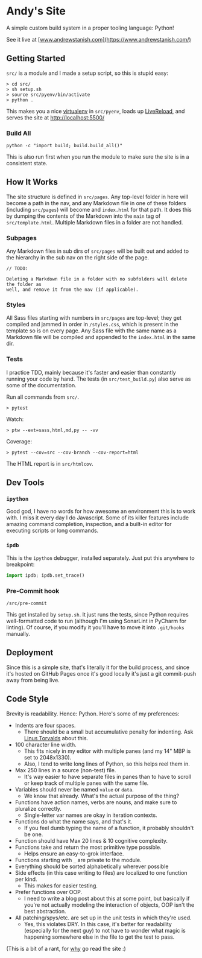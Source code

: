 # Andy's Site

A simple custom build system in a proper tooling language: Python!

See it live at [www.andrewstanish.com](https://www.andrewstanish.com/)

## Getting Started

`src/` is a module and I made a setup script, so this is stupid easy:

```shell
> cd src/
> sh setup.sh
> source src/pyenv/bin/activate
> python .
```

This makes you a nice [virtualenv](https://docs.python.org/3/library/venv.html#how-venvs-work)
in `src/pyenv`, loads up [LiveReload](https://livereload.readthedocs.io/en/stable/), and serves the
site at [http://localhost:5500/](http://localhost:5500/)

### Build All

```shell
python -c "import build; build.build_all()"
```

This is also run first when you run the module to make sure the site is in a consistent state.

## How It Works

The site structure is defined in `src/pages`. Any top-level folder in here will become a path
in the nav, and any Markdown file in one of these folders (including `src/pages`) will become
and `index.html` for that path. It does this by dumping the contents of the Markdown into the
`main` tag of `src/template.html`. Multiple Markdown files in a folder are not handled.

### Subpages

Any Markdown files in sub dirs of `src/pages` will be built out and added to the hierarchy in the
sub nav on the right side of the page.

```
// TODO:

Deleting a Markdown file in a folder with no subfolders will delete the folder as
well, and remove it from the nav (if applicable).
```

### Styles

All Sass files starting with numbers in `src/pages` are top-level; they get compiled and
jammed in order in `/styles.css`, which is present in the template so is on every page. Any Sass
file with the same name as a Markdown file will be compiled and appended to the `index.html` in
the same dir.

### Tests

I practice TDD, mainly because it's faster and easier than constantly running your code by hand.
The tests (in `src/test_build.py`) also serve as some of the documentation.

Run all commands from `src/`.

```shell
> pytest
```

Watch:

```shell
> ptw --ext=sass,html,md,py -- -vv
```

Coverage:

```shell
> pytest --cov=src --cov-branch --cov-report=html
```

The HTML report is in `src/htmlcov`.

## Dev Tools

### `ipython`

Good god, I have no words for how awesome an environment this is to work with. I miss it every day
I do Javascript. Some of its killer features include amazing command completion, inspection, and
a built-in editor for executing scripts or long commands.

### `ipdb`

This is the `ipython` debugger, installed separately. Just put this anywhere to breakpoint:

[//]: # (@formatter:off)
```python
import ipdb; ipdb.set_trace()
```
[//]: # (@formatter:on)

### Pre-Commit hook

```
/src/pre-commit
```

This get installed by `setup.sh`. It just runs the tests, since Python requires well-formatted
code to run (although I'm using SonarLint in PyCharm for linting). Of course, if you modify it
you'll have to move it into `.git/hooks` manually.

## Deployment

Since this is a simple site, that's literally it for the build process, and since it's hosted on
GitHub Pages once it's good locally it's just a git commit-push away from being live.

## Code Style

Brevity is readability. Hence: Python. Here's some of my preferences:

- Indents are four spaces.
    - There should be a small but accumulative penalty for indenting. Ask
      [Linus Torvalds](https://www.kernel.org/doc/html/v4.10/process/coding-style.html#indentation)
      about this.
- 100 character line width.
    - This fits nicely in my editor with multiple panes (and my 14" MBP is set to 2048x1330).
    - Also, I tend to write long lines of Python, so this helps reel them in.
- Max 250 lines in a source (non-test) file.
    - It's way easier to have separate files in panes than to have to scroll or keep track of
      multiple panes with the same file.
- Variables should never be named `value` or `data`.
    - We know that already. What's the actual purpose of the thing?
- Functions have action names, verbs are nouns, and make sure to pluralize correctly.
    - Single-letter var names are okay in iteration contexts.
- Functions do what the name says, and that's it.
    - If you feel dumb typing the name of a function, it probably shouldn't be one.
- Function should have Max 20 lines & 10 cognitive complexity.
- Functions take and return the most primitive type possible.
    - Helps ensure an easy-to-grok interface.
- Functions starting with `_` are private to the module.
- Everything should be sorted alphabetically wherever possible
- Side effects (in this case writing to files) are localized to one function per kind.
    - This makes for easier testing.
- Prefer functions over OOP.
    - I need to write a blog post about this at some point, but basically if you're not actually
      modeling the interaction of objects, OOP isn't the best abstraction.
- All patching/spys/etc. are set up in the unit tests in which they're used.
    - Yes, this violates DRY. In this case, it's better for readability (especially for the next 
      guy) to not have to wonder what magic is happening somewhere else in the file to get the 
      test to pass. 

(This is a bit of a rant, for [why](https://www.andrewstanish.com/about#about-site) go read the
site :)
